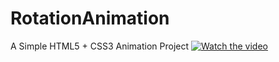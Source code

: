 # RotationAnimation
A Simple HTML5 + CSS3 Animation Project
[![Watch the video](https://i.imgur.com/0zuZoP5.jpg)](https://imgur.com/x9WxziW)
